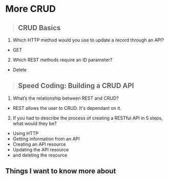 # **More CRUD**

> ## CRUD Basics

1. Which HTTP method would you use to update a record through an API?

- GET

2. Which REST methods require an ID parameter?

- Delete

> ## Speed Coding: Building a CRUD API

1. What’s the relationship between REST and CRUD?

- REST allows the user to CRUD. It's dependant on it.

2. If you had to describe the process of creating a RESTful API in 5 steps, what would they be?

- Using HTTP
- Getting information from an API
- Creating an API resource
- Updating the API resource
- and deleting the resource

## Things I want to know more about